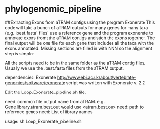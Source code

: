 # phylogenomic_pipeline

##Extracting Exons from aTRAM contigs using the program Exonerate
This code will take a bunch of aTRAM outputs for many genes for many taxa (e.g. 'best.fasta' files) use a reference gene and the program exonerate to annotate exons 
	fromt the aTRAM contigs and stich the exons together.  The final output will be one file for each gene that includes all the taxa with the exons annotated. 
	Missing sections are filled in with NNN so the alignment step is simpler. 


All the scripts need to be in the same folder as the aTRAM contig files. Usually we use the .best.fasta files from the aTRAM output.  


dependencies:  Exonerate  http://www.ebi.ac.uk/about/vertebrate-genomics/software/exonerate
	script was written with Exonerate v. 2.2


Edit the Loop_Exonerate_pipeline.sh  file:

need:  common file output name from aTRAM.  e.g.   Gene.library.atram.best.out    would use <atram.best.ou>
need:  path to reference genes
need:  List of library names


usage:  sh Loop_Exonerate_pipeline.sh

